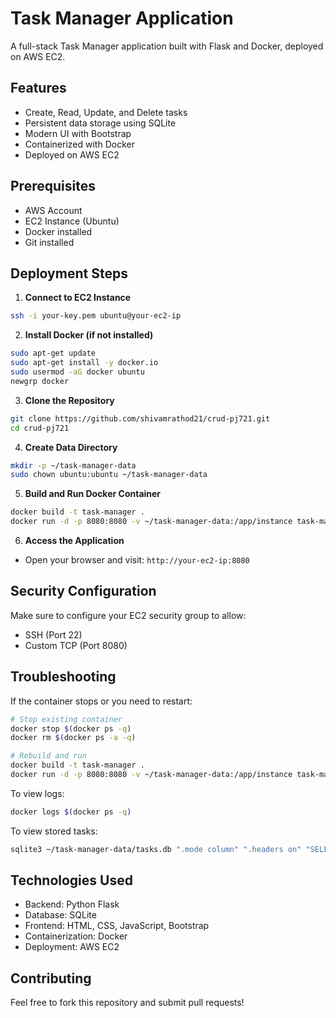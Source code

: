 # Task Manager Application

A full-stack Task Manager application built with Flask and Docker, deployed on AWS EC2.

## Features
- Create, Read, Update, and Delete tasks
- Persistent data storage using SQLite
- Modern UI with Bootstrap
- Containerized with Docker
- Deployed on AWS EC2

## Prerequisites
- AWS Account
- EC2 Instance (Ubuntu)
- Docker installed
- Git installed

## Deployment Steps

1. **Connect to EC2 Instance**
```bash
ssh -i your-key.pem ubuntu@your-ec2-ip
```

2. **Install Docker (if not installed)**
```bash
sudo apt-get update
sudo apt-get install -y docker.io
sudo usermod -aG docker ubuntu
newgrp docker
```

3. **Clone the Repository**
```bash
git clone https://github.com/shivamrathod21/crud-pj721.git
cd crud-pj721
```

4. **Create Data Directory**
```bash
mkdir -p ~/task-manager-data
sudo chown ubuntu:ubuntu ~/task-manager-data
```

5. **Build and Run Docker Container**
```bash
docker build -t task-manager .
docker run -d -p 8080:8080 -v ~/task-manager-data:/app/instance task-manager
```

6. **Access the Application**
- Open your browser and visit: `http://your-ec2-ip:8080`

## Security Configuration
Make sure to configure your EC2 security group to allow:
- SSH (Port 22)
- Custom TCP (Port 8080)

## Troubleshooting

If the container stops or you need to restart:
```bash
# Stop existing container
docker stop $(docker ps -q)
docker rm $(docker ps -a -q)

# Rebuild and run
docker build -t task-manager .
docker run -d -p 8080:8080 -v ~/task-manager-data:/app/instance task-manager
```

To view logs:
```bash
docker logs $(docker ps -q)
```

To view stored tasks:
```bash
sqlite3 ~/task-manager-data/tasks.db ".mode column" ".headers on" "SELECT * FROM task;"
```

## Technologies Used
- Backend: Python Flask
- Database: SQLite
- Frontend: HTML, CSS, JavaScript, Bootstrap
- Containerization: Docker
- Deployment: AWS EC2

## Contributing
Feel free to fork this repository and submit pull requests!
